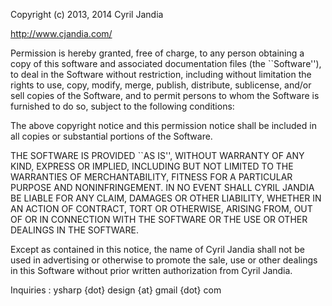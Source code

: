 Copyright (c) 2013, 2014 Cyril Jandia

http://www.cjandia.com/

Permission is hereby granted, free of charge, to any person obtaining
a copy of this software and associated documentation files (the
``Software''), to deal in the Software without restriction, including
without limitation the rights to use, copy, modify, merge, publish,
distribute, sublicense, and/or sell copies of the Software, and to
permit persons to whom the Software is furnished to do so, subject to
the following conditions:

The above copyright notice and this permission notice shall be included
in all copies or substantial portions of the Software.

THE SOFTWARE IS PROVIDED ``AS IS'', WITHOUT WARRANTY OF ANY KIND, EXPRESS
OR IMPLIED, INCLUDING BUT NOT LIMITED TO THE WARRANTIES OF
MERCHANTABILITY, FITNESS FOR A PARTICULAR PURPOSE AND NONINFRINGEMENT.
IN NO EVENT SHALL CYRIL JANDIA BE LIABLE FOR ANY CLAIM, DAMAGES OR
OTHER LIABILITY, WHETHER IN AN ACTION OF CONTRACT, TORT OR OTHERWISE,
ARISING FROM, OUT OF OR IN CONNECTION WITH THE SOFTWARE OR THE USE OR
OTHER DEALINGS IN THE SOFTWARE.

Except as contained in this notice, the name of Cyril Jandia shall
not be used in advertising or otherwise to promote the sale, use or
other dealings in this Software without prior written authorization
from Cyril Jandia.

Inquiries : ysharp {dot} design {at} gmail {dot} com
